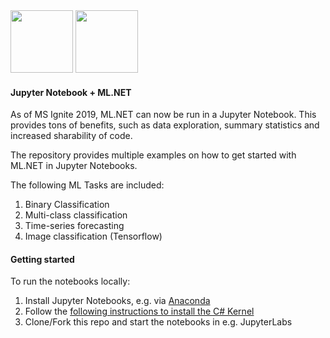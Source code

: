 <div>
<img src="https://upload.wikimedia.org/wikipedia/commons/thumb/3/38/Jupyter_logo.svg/883px-Jupyter_logo.svg.png" padding="10" width="100" height="100">
 
<img src="https://upload.wikimedia.org/wikipedia/commons/thumb/0/02/Mldotnet.svg/1200px-Mldotnet.svg.png" padding="10" width="100" height="100">
 </div>

#### Jupyter Notebook + ML.NET 
As of MS Ignite 2019, ML.NET can now be run in a Jupyter Notebook. This provides tons of benefits, such as data exploration, summary statistics and increased sharability of code. 

The repository provides multiple examples on how to get started with ML.NET in Jupyter Notebooks.

The following ML Tasks are included:
1. Binary Classification
2. Multi-class classification
3. Time-series forecasting
4. Image classification (Tensorflow)

#### Getting started
To run the notebooks locally:
1. Install Jupyter Notebooks, e.g. via [Anaconda](https://www.anaconda.com/distribution/)
2. Follow the [following instructions to install the C# Kernel](https://devblogs.microsoft.com/cesardelatorre/using-ml-net-in-jupyter-notebooks/) 
3. Clone/Fork this repo and start the notebooks in e.g. JupyterLabs
